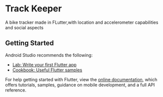 # Track Keeper

A bike tracker made in FLutter,with location and accelerometer capabilities and social aspects

## Getting Started
Android Studio recommends the following:

- [Lab: Write your first Flutter app](https://flutter.dev/docs/get-started/codelab)
- [Cookbook: Useful Flutter samples](https://flutter.dev/docs/cookbook)


For help getting started with Flutter, view the
[online documentation](https://flutter.dev/docs), which offers tutorials,
samples, guidance on mobile development, and a full API reference.
